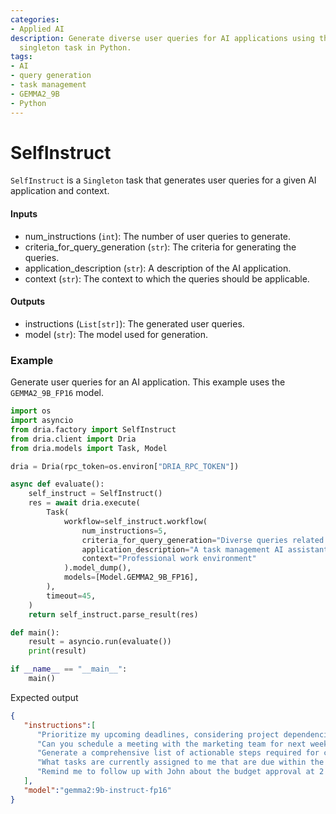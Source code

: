 ```yaml
---
categories:
- Applied AI
description: Generate diverse user queries for AI applications using the SelfInstruct
  singleton task in Python.
tags:
- AI
- query generation
- task management
- GEMMA2_9B
- Python
---
```


# SelfInstruct

`SelfInstruct` is a `Singleton` task that generates user queries for a given AI application and context.

#### Inputs
- num_instructions (`int`): The number of user queries to generate.
- criteria_for_query_generation (`str`): The criteria for generating the queries.
- application_description (`str`): A description of the AI application.
- context (`str`): The context to which the queries should be applicable.

#### Outputs
- instructions (`List[str]`): The generated user queries.
- model (`str`): The model used for generation.

### Example

Generate user queries for an AI application. This example uses the `GEMMA2_9B_FP16` model.

```python
import os
import asyncio
from dria.factory import SelfInstruct
from dria.client import Dria
from dria.models import Task, Model

dria = Dria(rpc_token=os.environ["DRIA_RPC_TOKEN"])

async def evaluate():
    self_instruct = SelfInstruct()
    res = await dria.execute(
        Task(
            workflow=self_instruct.workflow(
                num_instructions=5,
                criteria_for_query_generation="Diverse queries related to task management",
                application_description="A task management AI assistant",
                context="Professional work environment"
            ).model_dump(),
            models=[Model.GEMMA2_9B_FP16],
        ),
        timeout=45,
    )
    return self_instruct.parse_result(res)

def main():
    result = asyncio.run(evaluate())
    print(result)

if __name__ == "__main__":
    main()
```

Expected output

```json
{
   "instructions":[
      "Prioritize my upcoming deadlines, considering project dependencies. ",
      "Can you schedule a meeting with the marketing team for next week to discuss the Q3 campaign?",
      "Generate a comprehensive list of actionable steps required for completing the client proposal.",
      "What tasks are currently assigned to me that are due within the next 7 days?",
      "Remind me to follow up with John about the budget approval at 2 PM tomorrow."
   ],
   "model":"gemma2:9b-instruct-fp16"
}
```